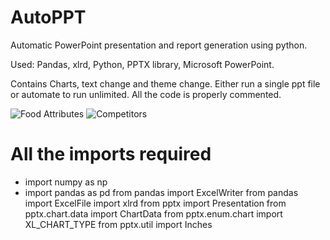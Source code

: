 # AutoPPT
Automatic PowerPoint presentation and report generation using python. 

Used:
Pandas,
xlrd,
Python,
PPTX library,
Microsoft PowerPoint.

Contains Charts, text change and theme change. 
Either run a single ppt file or automate to run unlimited. All the code is properly commented.

![Food Attributes](https://github.com/Dilipsripuram/AutoPPT/blob/master/image_1.PNG)
![Competitors](https://github.com/Dilipsripuram/AutoPPT/blob/master/image_2.PNG)

# All the imports required
- import numpy as np
- import pandas as pd
from pandas import ExcelWriter
from pandas import ExcelFile
import xlrd
from pptx import Presentation
from pptx.chart.data import ChartData
from pptx.enum.chart import XL_CHART_TYPE
from pptx.util import Inches
